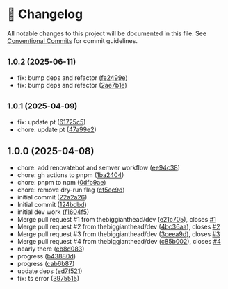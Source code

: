 <!-- markdownlint-disable --><!-- textlint-disable -->

# 📓 Changelog

All notable changes to this project will be documented in this file. See
[Conventional Commits](https://conventionalcommits.org) for commit guidelines.

## <small>1.0.2 (2025-06-11)</small>

- fix: bump deps and refactor ([fe2499e](https://github.com/thebiggianthead/sanity-plugin-oneline-pt/commit/fe2499e))
- fix: bump deps and refactor ([2ae7b1e](https://github.com/thebiggianthead/sanity-plugin-oneline-pt/commit/2ae7b1e))

## <small>1.0.1 (2025-04-09)</small>

- fix: update pt ([61725c5](https://github.com/thebiggianthead/sanity-plugin-oneline-pt/commit/61725c5))
- chore: update pt ([47a99e2](https://github.com/thebiggianthead/sanity-plugin-oneline-pt/commit/47a99e2))

## 1.0.0 (2025-04-08)

- chore: add renovatebot and semver workflow ([ee94c38](https://github.com/thebiggianthead/sanity-plugin-oneline-pt/commit/ee94c38))
- chore: gh actions to pnpm ([1ba2404](https://github.com/thebiggianthead/sanity-plugin-oneline-pt/commit/1ba2404))
- chore: pnpm to npm ([0dfb9ae](https://github.com/thebiggianthead/sanity-plugin-oneline-pt/commit/0dfb9ae))
- chore: remove dry-run flag ([cf5ec9d](https://github.com/thebiggianthead/sanity-plugin-oneline-pt/commit/cf5ec9d))
- initial commit ([22a2a26](https://github.com/thebiggianthead/sanity-plugin-oneline-pt/commit/22a2a26))
- Initial commit ([124bdbd](https://github.com/thebiggianthead/sanity-plugin-oneline-pt/commit/124bdbd))
- initial dev work ([f1604f5](https://github.com/thebiggianthead/sanity-plugin-oneline-pt/commit/f1604f5))
- Merge pull request #1 from thebiggianthead/dev ([e21c705](https://github.com/thebiggianthead/sanity-plugin-oneline-pt/commit/e21c705)), closes [#1](https://github.com/thebiggianthead/sanity-plugin-oneline-pt/issues/1)
- Merge pull request #2 from thebiggianthead/dev ([4bc36aa](https://github.com/thebiggianthead/sanity-plugin-oneline-pt/commit/4bc36aa)), closes [#2](https://github.com/thebiggianthead/sanity-plugin-oneline-pt/issues/2)
- Merge pull request #3 from thebiggianthead/dev ([3ceea9d](https://github.com/thebiggianthead/sanity-plugin-oneline-pt/commit/3ceea9d)), closes [#3](https://github.com/thebiggianthead/sanity-plugin-oneline-pt/issues/3)
- Merge pull request #4 from thebiggianthead/dev ([c85b002](https://github.com/thebiggianthead/sanity-plugin-oneline-pt/commit/c85b002)), closes [#4](https://github.com/thebiggianthead/sanity-plugin-oneline-pt/issues/4)
- nearly there ([eb8d083](https://github.com/thebiggianthead/sanity-plugin-oneline-pt/commit/eb8d083))
- progress ([b43880d](https://github.com/thebiggianthead/sanity-plugin-oneline-pt/commit/b43880d))
- progress ([cab6b87](https://github.com/thebiggianthead/sanity-plugin-oneline-pt/commit/cab6b87))
- update deps ([ed7f521](https://github.com/thebiggianthead/sanity-plugin-oneline-pt/commit/ed7f521))
- fix: ts error ([3975515](https://github.com/thebiggianthead/sanity-plugin-oneline-pt/commit/3975515))
